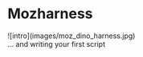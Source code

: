 # Mozharness
<div class="center" markdown="1">
    ![intro](images/moz_dino_harness.jpg)
</div>
<div class="center" markdown="1">
... and writing your first script
</div>


